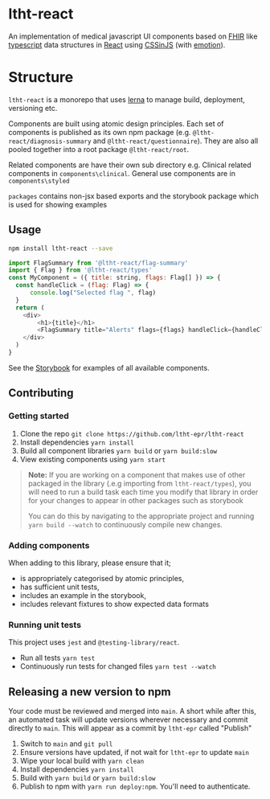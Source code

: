 # ltht-react

An implementation of medical javascript UI components based on [FHIR](https://www.hl7.org/fhir/) like [typescript](http://www.typescriptlang.org/) data structures in [React](https://reactjs.org) using [CSSinJS](https://medium.com/seek-blog/a-unified-styling-language-d0c208de2660) (with [emotion](https://github.com/emotion-js/emotion)).

# Structure

`ltht-react` is a monorepo that uses [lerna](https://lerna.js.org/) to manage build, deployment, versioning etc.

Components are built using atomic design principles. Each set of components is published as its own npm package (e.g. `@ltht-react/diagnosis-summary` and `@ltht-react/questionnaire`). They are also all pooled together into a root package `@ltht-react/root`.

Related components are have their own sub directory e.g. Clinical related components in `components\clinical`. General use components are in `components\styled`

`packages` contains non-jsx based exports and the storybook package which is used for showing examples

## Usage

```sh
npm install ltht-react --save
```

```js
import FlagSummary from '@ltht-react/flag-summary'
import { Flag } from '@ltht-react/types'
const MyComponent = ({ title: string, flags: Flag[] }) => {
  const handleClick = (flag: Flag) => {
      console.log("Selected flag ", flag)
  }
  return (
    <div>
        <h1>{title}</h1>
        <FlagSummary title="Alerts" flags={flags} handleClick={handleClick} />
    </div>
  )
}
```

See the [Storybook](https://ltht-epr.github.io/ltht-react) for examples of all available components.

## Contributing

### Getting started

1. Clone the repo `git clone https://github.com/ltht-epr/ltht-react`
2. Install dependencies `yarn install`
3. Build all component libraries `yarn build` or `yarn build:slow`
4. View existing components using `yarn start`

> **Note:** If you are working on a component that makes use of other packaged in the library (.e.g importing from `ltht-react/types`), you will need to run a build task each time you modify that library in order for your changes to appear in other packages such as storybook
>
> You can do this by navigating to the appropriate project and running `yarn build --watch` to continuously compile new changes.

### Adding components

When adding to this library, please ensure that it;

- is appropriately categorised by atomic principles,
- has sufficient unit tests,
- includes an example in the storybook,
- includes relevant fixtures to show expected data formats

### Running unit tests

This project uses `jest` and `@testing-library/react`.

- Run all tests `yarn test`
- Continuously run tests for changed files `yarn test --watch`

## Releasing a new version to npm

Your code must be reviewed and merged into `main`. A short while after this, an automated task will update versions wherever necessary and commit directly to `main`. This will appear as a commit by `ltht-epr` called "Publish"

1. Switch to `main` and `git pull`
2. Ensure versions have updated, if not wait for `ltht-epr` to update `main`
3. Wipe your local build with `yarn clean`
4. Install dependencies `yarn install`
5. Build with `yarn build` or `yarn build:slow`
6. Publish to npm with `yarn run deploy:npm`. You'll need to authenticate.
